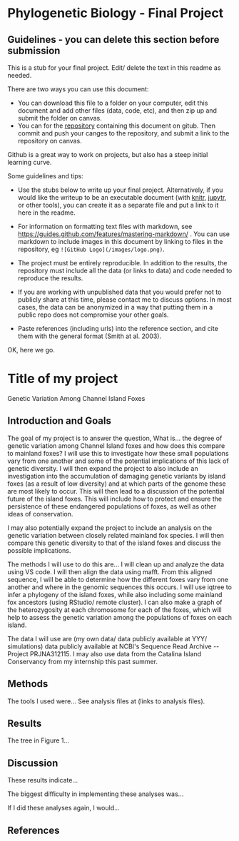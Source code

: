 # Phylogenetic Biology - Final Project

## Guidelines - you can delete this section before submission

This is a stub for your final project. Edit/ delete the text in this readme as needed.

There are two ways you can use this document:  
- You can download this file to a folder on your computer, edit this document and add other files (data, code, etc), and then zip up and submit the folder on canvas.
- You can for the [repository](finalproject) containing this document on gitub. Then commit and push your canges to the repository, and submit a link to the repository on canvas.

Github is a great way to work on projects, but also has a steep initial learning curve.


Some guidelines and tips:

- Use the stubs below to write up your final project. Alternatively, if you would like the writeup to be an executable document (with [knitr](http://yihui.name/knitr/), [jupytr](http://jupyter.org/), or other tools), you can create it as a separate file and put a link to it here in the readme.

- For information on formatting text files with markdown, see https://guides.github.com/features/mastering-markdown/ . You can use markdown to include images in this document by linking to files in the repository, eg `![GitHub Logo](/images/logo.png)`.

- The project must be entirely reproducible. In addition to the results, the repository must include all the data (or links to data) and code needed to reproduce the results.

- If you are working with unpublished data that you would prefer not to publicly share at this time, please contact me to discuss options. In most cases, the data can be anonymized in a way that putting them in a public repo does not compromise your other goals.

- Paste references (including urls) into the reference section, and cite them with the general format (Smith at al. 2003).

OK, here we go.

# Title of my project
Genetic Variation Among Channel Island Foxes

## Introduction and Goals

The goal of my project is to answer the question, What is... the degree of genetic variation among Channel Island foxes and how does this compare to mainland foxes? I will use this to investigate how these small populations vary from one another and some of the potential implications of this lack of genetic diversity. I will then expand the project to also include an investigation into the accumulation of damaging genetic variants by island foxes (as a result of low diversity) and at which parts of the genome these are most likely to occur. This will then lead to a discussion of the potential future of the island foxes. This will include how to protect and ensure the persistence of these endangered populations of foxes, as well as other ideas of conservation. 

I may also potentially expand the project to include an analysis on the genetic variation between closely related mainland fox species. I will then compare this genetic diversity to that of the island foxes and discuss the possible implications. 

The methods I will use to do this are...
I will clean up and analyze the data using VS code. I will then align the data using mafft. From this aligned sequence, I will be able to determine how the different foxes vary from one another and where in the genomic sequences this occurs. I will use iqtree to infer a phylogeny of the island foxes, while also including some mainland fox ancestors (using RStudio/ remote cluster). I can also make a graph of the heterozygosity at each chromosome for each of the foxes, which will help to assess the genetic variation among the populations of foxes on each island.

The data I will use are (my own data/ data publicly available at YYY/ simulations)
data publicly available at NCBI's Sequence Read Archive -- Project PRJNA312115. I may also use data from the Catalina Island Conservancy from my internship this past summer. 

## Methods

The tools I used were... See analysis files at (links to analysis files).

## Results

The tree in Figure 1...

## Discussion

These results indicate...

The biggest difficulty in implementing these analyses was...

If I did these analyses again, I would...

## References

